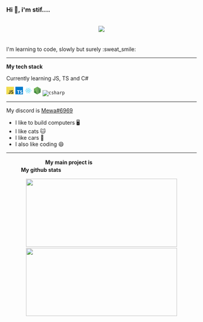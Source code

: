  
### Hi :wave:, i'm stif....
<br>
<div align="center">
  <img src="https://user-images.githubusercontent.com/79871802/179410885-50c2d654-92dc-4e73-a646-c39e75bb55d7.png"/>
</div>
<br>
<br>
I'm learning to code, slowly but surely :sweat_smile:

---

**My tech stack**

Currently learning JS, TS and C#

<code><img height="20" alt="javascript" src="https://raw.githubusercontent.com/github/explore/80688e429a7d4ef2fca1e82350fe8e3517d3494d/topics/javascript/javascript.png"></code>
<code><img height="20" alt="typescript" src="https://raw.githubusercontent.com/github/explore/80688e429a7d4ef2fca1e82350fe8e3517d3494d/topics/typescript/typescript.png"></code>
<code><img height="20" alt="react" src="https://raw.githubusercontent.com/github/explore/80688e429a7d4ef2fca1e82350fe8e3517d3494d/topics/react/react.png"></code>
<code><img height="20" alt="nodejs" src="https://raw.githubusercontent.com/github/explore/80688e429a7d4ef2fca1e82350fe8e3517d3494d/topics/nodejs/nodejs.png"></code>
<code><img height="20" alt="csharp" src="https://user-images.githubusercontent.com/79871802/179404377-476689dd-047a-4d78-9ac0-c17c423ca0e8.svg"></code>    

---

My discord is <a href="https://discordapp.com/users/463986224101588992/">Mewa#6969</a>

- I like to build computers 🖥️
- I like cats 🐱
- I like cars 🚙
- I also like coding 😄

---

ㅤㅤㅤㅤㅤㅤㅤㅤ**My main project is** ㅤㅤㅤㅤㅤㅤㅤㅤㅤㅤㅤㅤㅤㅤㅤㅤㅤㅤㅤㅤㅤㅤㅤㅤ**My github stats**

<div align="center">
  <img height="180em" width="400em" src="https://github-readme-stats.vercel.app/api/pin/?username=stifskere&repo=FramePasteBot&show_icons=true&theme=github_dark&include_all_commits=true&count_private=true&hide_border=true"/>
   <img height="180em" width="400em" src="https://github-readme-stats.vercel.app/api?username=stifskere&show_icons=true&theme=github_dark&include_all_commits=true&count_private=true&hide_border=true"/>
</div>
  
